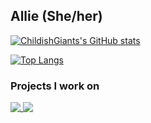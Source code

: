 ## Allie (She/her)


[![ChildishGiants's GitHub stats](https://github-readme-stats.vercel.app/api?username=childishgiant&theme=dracula&hide_border=true&show_icons=true)](https://github.com/anuraghazra/github-readme-stats)

[![Top Langs](https://github-readme-stats.vercel.app/api/top-langs/?username=childishgiant&layout=compact&theme=dracula&hide_border=true)](https://github.com/anuraghazra/github-readme-stats)


### Projects I work on
<a href="https://github.com/cloverleaf/web">
  <img align="top" src="https://github-readme-stats.vercel.app/api/pin/?username=cloverleaf&repo=web&show_owner=true&theme=dracula&hide_border=true" />
</a>
<a href="https://github.com/materializecss/materialize">
  <img align="top" src="https://github-readme-stats.vercel.app/api/pin/?username=materializecss&repo=materialize&show_owner=true&theme=dracula&hide_border=true" />
</a>
